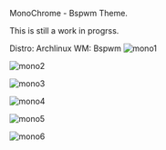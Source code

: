 MonoChrome - Bspwm Theme.

This is still a work in progrss.


Distro: Archlinux
WM: Bspwm
![mono1](https://github.com/user-attachments/assets/98a38330-05fc-4925-92f7-92d15b91fb5b)

![mono2](https://github.com/user-attachments/assets/b97f97ef-d577-4ad5-baec-8a53bd21a2a5)

![mono3](https://github.com/user-attachments/assets/ea7ea114-15db-4aa7-bf09-ec03ec29ee18)

![mono4](https://github.com/user-attachments/assets/f7320da1-36b6-440f-908e-dcaaf73954d0)

![mono5](https://github.com/user-attachments/assets/3ddd2b1d-d089-4fce-a13f-eb981e0c7aad)

![mono6](https://github.com/user-attachments/assets/3a43a73c-f1e9-4f22-9739-bcdd9d1e8271)
